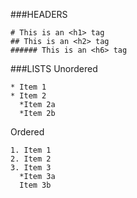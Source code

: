 ###HEADERS
```
# This is an <h1> tag
## This is an <h2> tag
###### This is an <h6> tag
```

###LISTS
Unordered
```
* Item 1
* Item 2
  *Item 2a
  *Item 2b
```

Ordered
```
1. Item 1
2. Item 2
3. Item 3
  *Item 3a
  Item 3b
```
